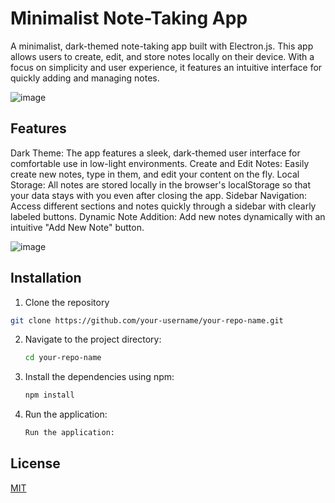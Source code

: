 # Minimalist Note-Taking App
A minimalist, dark-themed note-taking app built with Electron.js. This app allows users to create, edit, and store notes locally on their device. With a focus on simplicity and user experience, it features an intuitive interface for quickly adding and managing notes.

![image](https://github.com/user-attachments/assets/478a8b58-cad8-4cff-9386-7547388a9fe4)

## Features
Dark Theme: The app features a sleek, dark-themed user interface for comfortable use in low-light environments.
Create and Edit Notes: Easily create new notes, type in them, and edit your content on the fly.
Local Storage: All notes are stored locally in the browser's localStorage so that your data stays with you even after closing the app.
Sidebar Navigation: Access different sections and notes quickly through a sidebar with clearly labeled buttons.
Dynamic Note Addition: Add new notes dynamically with an intuitive "Add New Note" button.

![image](https://github.com/user-attachments/assets/431bb99a-3e5a-4c3e-a99b-2892d1d12fdd)

## Installation
1. Clone the repository
  ```bash
git clone https://github.com/your-username/your-repo-name.git
  ```
2. Navigate to the project directory:
   ```bash
   cd your-repo-name
   ```
3. Install the dependencies using npm:
   ```bash
   npm install
   ```
4. Run the application:
   ```bash
   Run the application:
   ```

## License

[MIT](https://choosealicense.com/licenses/mit/)


